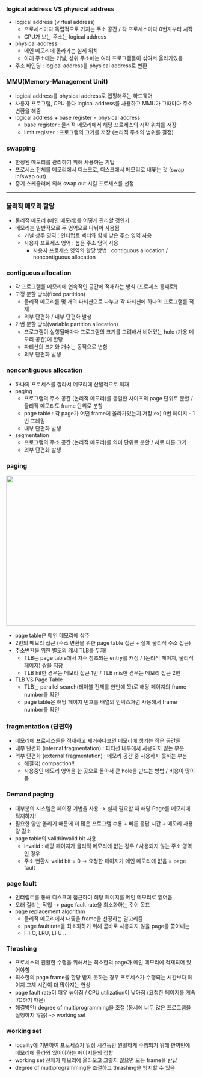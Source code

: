 ### logical address VS physical address
- logical address (virtual address)
  - 프로세스마다 독립적으로 가지는 주소 공간 / 각 프로세스마다 0번지부터 시작
  - CPU가 보는 주소는 logical address
- physical address
  - 메인 메모리에 올라가는 실제 위치
  - 아래 주소에는 커널, 상위 주소에는 여러 프로그램들이 섞여서 올라가있음
- 주소 바인딩 : logical address를 physical address로 변환

### MMU(Memory-Management Unit)
- logical address를 physical address로 맵핑해주는 하드웨어
- 사용자 프로그램, CPU 둘다 logical address를 사용하고 MMU가 그때마다 주소 변환을 해줌
- logical address + base register = physical address
  - base register : 물리적 메모리에서 해당 프로세스의 시작 위치를 저장
  - limit register : 프로그램의 크기를 저장 (논리적 주소의 범위를 결정)

### swapping
- 한정된 메모리를 관리하기 위해 사용하는 기법
- 프로세스 전체를 메모리에서 디스크로, 디스크에서 메모리로 내쫓는 것 (swap in/swap out)
- 중기 스케쥴러에 의해 swap out 시킬 프로세스를 선정

---
### 물리적 메모리 할당 
- 물리적 메모리 (메인 메모리)를 어떻게 관리할 것인가
- 메모리는 일반적으로 두 영역으로 나뉘어 사용됨
  - 커널 상주 영역 : 인터럽트 벡터와 함께 낮은 주소 영역 사용
  - 사용자 프로세스 영역 : 높은 주소 영역 사용
    - 사용자 프로세스 영역의 할당 방법 : contiguous allocation / noncontiguous allocation 

### contiguous allocation
- 각 프로그램를 메모리에 연속적인 공간에 적재하는 방식 (프로세스 통째로!)
- 고정 분할 방식(fixed partition)
  - 물리적 메모리를 몇 개의 파티션으로 나누고 각 파티션에 하나의 프로그램를 적재
  - 외부 단편화 / 내부 단편화 발생
- 가변 분할 방식(variable partition allocation)
  - 프로그램이 실행될때마다 프로그램의 크기를 고려해서 비어있는 hole (가용 메모리 공간)에 할당
  - 파티션의 크기와 개수는 동적으로 변함
  - 외부 단편화 발생

### noncontiguous allocation
- 하나의 프로세스를 잘라서 메모리에 산발적으로 적재
- paging
  - 프로그램의 주소 공간 (논리적 메모리)를 동일한 사이즈의 page 단위로 분할 / 물리적 메모리도 frame 단위로 분할
  - page table : 각 page가 어떤 frame에 올라가있는지 저장 ex) 0번 페이지 - 1번 프레임
  - 내부 단편화 발생
- segmentation
  - 프로그램의 주소 공간 (논리적 메모리)를 의미 단위로 분할 / 서로 다른 크기
  - 외부 단편화 발생

### paging
<img src="https://user-images.githubusercontent.com/49056225/116805234-f83e3000-ab5f-11eb-801f-a2aab1b23c75.png" width="600" height="400"><br>
- page table은 메인 메모리에 상주
- 2번의 메모리 접근 (주소 변환을 위한 page table 접근 + 실제 물리적 주소 접근)
- 주소변환을 위한 별도의 캐시 TLB를 두자!
  - TLB는 page table에서 자주 참조되는 entry를 캐싱 / (논리적 페이지, 물리적 페이지) 쌍을 저장
  - TLB hit한 경우는 메모리 접근 1번 / TLB mis한 경우는 메모리 접근 2번
- TLB VS Page Table
  - TLB는 parallel search(테이블 전체를 한번에 쫙)로 해당 페이지의 frame number를 확인
  - page table은 해당 페이지 번호를 배열의 인덱스처럼 사용해서 frame number를 확인

### fragmentation (단편화)
- 메모리에 프로세스들을 적재하고 제거하다보면 메모리에 생기는 작은 공간들
- 내부 단편화 (internal fragmentation) : 파티션 내부에서 사용되지 않는 부분
- 외부 단편화 (external fragmentation) : 메모리 공간 중 사용하지 못하는 부분
  - 해결책) compaction!!
  - 사용중인 메모리 영역을 한 곳으로 몰아서 큰 hole을 만드는 방법 / 비용이 많이 듬

### Demand paging
- 대부분의 시스템은 페이징 기법을 사용 -> 실제 필요할 때 해당 Page를 메모리에 적재하자!
- 필요한 양만 올리기 때문에 더 많은 프로그램 수용 + 빠른 응답 시간 + 메모리 사용량 감소
- page table의 valid/invalid bit 사용
  - invalid : 해당 페이지가 물리적 메모리에 없는 경우 / 사용되지 않는 주소 영역인 경우
  - 주소 변환시 valid bit = 0 -> 요청한 페이지가 메인 메모리에 없음 = page fault

### page fault
- 인터럽트를 통해 디스크에 접근하여 해당 페이지를 메인 메모리로 읽어옴 
- 오래 걸리는 작업 -> page fault rate을 최소화하는 것이 목표
- page replacement algorithm
  - 물리적 메모리에서 내쫓을 frame을 선정하는 알고리즘
  - page fault rate을 최소화하기 위해 곧바로 사용되지 않을 page를 쫓아내는 
  - FIFO, LRU, LFU ...

### Thrashing
- 프로세스의 원활한 수행을 위해서는 최소한의 page가 메인 메모리에 적재되어 있어야함
- 최소한의 page frame을 할당 받지 못하는 경우 프로세스가 수행되는 시간보다 페이지 교체 시간이 더 많아지는 현상
- page fault rate이 매우  높아짐 / CPU utilization이 낮아짐 (요청한 페이지를 계속 I/O하기 때문)
- 해결방안) degree of multiprogramming을 조절 (동시에 너무 많은 프로그램을 실행하지 않음) -> working set

### working set
- locality에 기반하여 프로세스가 일정 시간동안 원활하게 수행되기 위해 한꺼번에 메모리에 올라와 있어야하는 페이지들의 집합
- working set 전체가 메모리에 올라오고 그렇지 않으면 모든 frame을 반납
- degree of multiprogramming을 조절하고 thrashing을 방지할 수 있음

